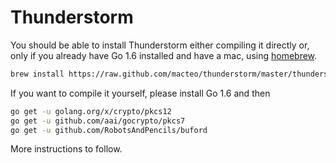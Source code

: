 # Thunderstorm

You should be able to install Thunderstorm either compiling it directly or, only if you already have Go 1.6 installed and have a mac, using [homebrew](http://brew.sh).

```bash
brew install https://raw.github.com/macteo/thunderstorm/master/thunderstorm.rb
```

If you want to compile it yourself, please install Go 1.6 and then

```bash
go get -u golang.org/x/crypto/pkcs12
go get -u github.com/aai/gocrypto/pkcs7
go get -u github.com/RobotsAndPencils/buford
```

More instructions to follow.
